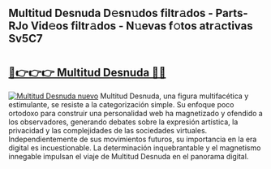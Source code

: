 ## Multitud Desnuda D𝚎sn𝚞dos filtr𝚊dos - Parts-RJo Vid𝚎os filtr𝚊dos - N𝚞evas f𝚘tos atr𝚊ctivas Sv5C7

# <h2><a href="http://mb4bf8.tromn.icu/?c=Multitud+Desnuda">🔗👉👉👉 Multitud Desnuda 🔗🔗</a></h2>

[![Multitud Desnuda nuevo](https://i.imgur.com/pEAQMta.gif)](http://mb4bf8.tromn.icu/?c=Multitud+Desnuda)
Multitud Desnuda, una figura multifacética y estimulante, se resiste a la categorización simple. Su enfoque poco ortodoxo para construir una personalidad web ha magnetizado y ofendido a los observadores, generando debates sobre la expresión artística, la privacidad y las complejidades de las sociedades virtuales. Independientemente de sus movimientos futuros, su importancia en la era digital es incuestionable. La determinación inquebrantable y el magnetismo innegable impulsan el viaje de Multitud Desnuda en el panorama digital.
